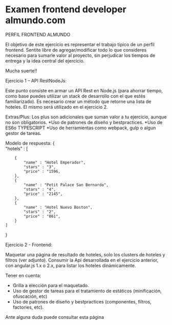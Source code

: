 # Examen frontend developer almundo.com

PERFIL FRONTEND ALMUNDO

El objetivo de este ejercicio es representar el trabajo típico de un perfil frontend.
Sentite libre de agregar/modificar todo lo que consideres necesario para sumarle valor al proyecto, sin perjudicar los tiempos de entrega y la idea central del ejercicio.

Mucha suerte!!

Ejercicio 1 – API RestNodeJs:

Este punto consiste en armar un API Rest en Node.js (para ahorrar tiempo, como base puedes utilizar un stack de desarrollo con el que estés familiarizado). Es necesario crear un método que retorne una lista de hoteles. El mismo será utilizado en el ejercicio 2.

Extras/Plus:
Los plus son adicionales que suman valor a tu ejercicio, aunque no son obligatorios.
*Uso de patrones de diseño y bestpractices.
*Uso de ES6o TYPESCRIPT
*Uso de herramientas como webpack, gulp o algun gestor de tareas.

Modelo de respuesta:
{	
	"hotels" : [

		{
			"name" : "Hotel Emperador",
			"stars" : "3",
			"price" : "1596,
		},
		{
			"name" : "Petit Palace San Bernardo",
			"stars" : "4",
			"price" : "2145",
		},
		{
			"name" : "Hotel Nuevo Boston",
			"stars" : "2",
			"price" : "861",
		}
	]
}


Ejercicio 2 - Frontend:

Maquetar una página de resultado de hoteles, solo los clusters de hoteles y filtros (ver adjunto). 
Consumir la Api desarrollada en el ejercicio anterior, con angular.js 1.x o 2.x, para listar los hoteles dinámicamente. 

Tener en cuenta:
- Grilla a elección para el maquetado.
- Uso de gestor de tareas para el tratamiento de estáticos (minificación, ofuscación, etc)
- Uso de patrones de diseño y bestpractices (componentes, filtros, factories, etc).


Ante alguna duda puede consultar esta página
